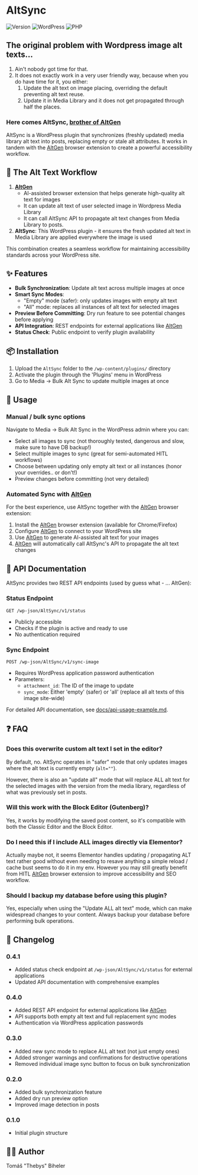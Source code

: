 # AltSync

![Version](https://img.shields.io/badge/version-0.4.1-blue)
![WordPress](https://img.shields.io/badge/WordPress-5.2+-green)
![PHP](https://img.shields.io/badge/PHP-7.2+-purple)

## The original problem with Wordpress image alt texts…

1. Ain't nobody got time for that.
2. It does not exactly work in a very user friendly way, because when you do have time for it, you either:
   1. Update the alt text on image placing, overriding the default preventing alt text reuse.
   2. Update it in Media Library and it does not get propagated through half the places.

### Here comes AltSync, [brother of AltGen](https://github.com/thebys/altgen)

AltSync is a WordPress plugin that synchronizes (freshly updated) media library alt text into posts, replacing empty or stale alt attributes. It works in tandem with the [AltGen](https://github.com/thebys/altgen) browser extension to create a powerful accessibility workflow.

## 🔄 The Alt Text Workflow

1. **[AltGen](https://github.com/thebys/altgen)**
   - AI-assisted browser extension that helps generate high-quality alt text for images
   - It can update alt text of user selected image in Wordpress Media Library
   - It can call AltSync API to propagate alt text changes from Media Library to posts.
2. **AltSync**: This WordPress plugin - it ensures the fresh updated alt text in Media Library are applied everywhere the image is used

This combination creates a seamless workflow for maintaining accessibility standards across your WordPress site.

## ✨ Features

- **Bulk Synchronization**: Update alt text across multiple images at once
- **Smart Sync Modes**: 
  - "Empty" mode (safer): only updates images with empty alt text
  - "All" mode: replaces all instances of alt text for selected images
- **Preview Before Committing**: Dry run feature to see potential changes before applying
- **API Integration**: REST endpoints for external applications like [AltGen](https://github.com/thebys/altgen)
- **Status Check**: Public endpoint to verify plugin availability

## 📦 Installation

1. Upload the `AltSync` folder to the `/wp-content/plugins/` directory
2. Activate the plugin through the 'Plugins' menu in WordPress
3. Go to Media → Bulk Alt Sync to update multiple images at once

## 🚀 Usage

### Manual / bulk sync options
Navigate to Media → Bulk Alt Sync in the WordPress admin where you can:
- Select all images to sync (not thoroughly tested, dangerous and slow, make sure to have DB backup!)
- Select multiple images to sync (great for semi-automated HITL workflows)
- Choose between updating only empty alt text or all instances (honor your overrides.. or don't!)
- Preview changes before committing (not very detailed)

### Automated Sync with [AltGen](https://github.com/thebys/altgen)
For the best experience, use AltSync together with the [AltGen](https://github.com/thebys/altgen) browser extension:

1. Install the [AltGen](https://github.com/thebys/altgen) browser extension (available for Chrome/Firefox)
2. Configure [AltGen](https://github.com/thebys/altgen) to connect to your WordPress site
3. Use [AltGen](https://github.com/thebys/altgen) to generate AI-assisted alt text for your images
4. [AltGen](https://github.com/thebys/altgen) will automatically call AltSync's API to propagate the alt text changes

## 🔌 API Documentation

AltSync provides two REST API endpoints  (used by guess what - ... AltGen):

### Status Endpoint
```
GET /wp-json/AltSync/v1/status
```
- Publicly accessible
- Checks if the plugin is active and ready to use
- No authentication required

### Sync Endpoint
```
POST /wp-json/AltSync/v1/sync-image
```
- Requires WordPress application password authentication
- Parameters:
  - `attachment_id`: The ID of the image to update
  - `sync_mode`: Either 'empty' (safer) or 'all' (replace all alt texts of this image site-wide)

For detailed API documentation, see [docs/api-usage-example.md](docs/api-usage-example.md).

## ❓ FAQ

### Does this overwrite custom alt text I set in the editor?

By default, no. AltSync operates in "safer" mode that only updates images where the alt text is currently empty (`alt=""`).

However, there is also an "update all" mode that will replace ALL alt text for the selected images with the version from the media library, regardless of what was previously set in posts.

### Will this work with the Block Editor (Gutenberg)?

Yes, it works by modifying the saved post content, so it's compatible with both the Classic Editor and the Block Editor.

### Do I need this if I include ALL images directly via Elementor?

Actually maybe not, it seems Elementor handles updating / propagating ALT text rather good without even needing to resave anything a simple reload / cache bust seems to do it in my env. However you may still greatly benefit from HITL [AltGen](https://github.com/thebys/altgen) browser extension to improve accessibility and SEO workflow.
### Should I backup my database before using this plugin?

Yes, especially when using the "Update ALL alt text" mode, which can make widespread changes to your content. Always backup your database before performing bulk operations.

## 📝 Changelog

### 0.4.1
- Added status check endpoint at `/wp-json/AltSync/v1/status` for external applications
- Updated API documentation with comprehensive examples

### 0.4.0
- Added REST API endpoint for external applications like [AltGen](https://github.com/thebys/altgen)
- API supports both empty alt text and full replacement sync modes
- Authentication via WordPress application passwords

### 0.3.0
- Added new sync mode to replace ALL alt text (not just empty ones)
- Added stronger warnings and confirmations for destructive operations
- Removed individual image sync button to focus on bulk synchronization

### 0.2.0
- Added bulk synchronization feature
- Added dry run preview option
- Improved image detection in posts

### 0.1.0
- Initial plugin structure

## 👨‍💻 Author

Tomáš "Thebys" Biheler 